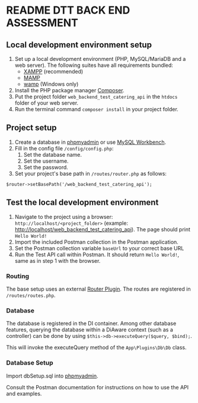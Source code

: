 # README DTT BACK END ASSESSMENT #

## Local development environment setup
1. Set up a local development environment (PHP, MySQL/MariaDB and a web server). The following suites have all requirements bundled: 
   - [XAMPP](https://www.apachefriends.org) (recommended)
   - [MAMP](https://www.mamp.info/en)
   - [wamp](https://www.wampserver.com/en) (Windows only)
2. Install the PHP package manager [Composer](https://getcomposer.org/).
3. Put the project folder `web_backend_test_catering_api` in the `htdocs` folder of your web server.
4. Run the terminal command `composer install` in your project folder.

## Project setup
1. Create a database in [phpmyadmin](http://localhost/phpmyadmin) or use [MySQL Workbench](https://www.mysql.com/products/workbench/).
2. Fill in the config file `/config/config.php`:
    1. Set the database name.
    2. Set the username.
    3. Set the password.
3. Set your project's base path in `/routes/router.php` as follows:

```
$router->setBasePath('/web_backend_test_catering_api');
```

## Test the local development environment
1. Navigate to the project using a browser: `http://localhost/<project_folder>` (example: [http://localhost/web_backend_test_catering_api](http://localhost/web_backend_test_catering_api)). The page should print `Hello World!`
2. Import the included Postman collection in the Postman application.
3. Set the Postman collection variable `baseUrl` to your correct base URL
4. Run the Test API call within Postman. It should return `Hello World!`, same as in step 1 with the browser.

### Routing
The base setup uses an external [Router Plugin](https://github.com/bramus/router). The routes are registered in `/routes/routes.php`.

### Database
The database is registered in the DI container. Among other database features, querying the database within a DiAware context (such as a controller) can be done by using `$this->db->executeQuery($query, $bind);`.

This will invoke the executeQuery method of the `App\Plugins\Db\Db` class.

### Database Setup
Import dbSetup.sql into [phpmyadmin](http://localhost/phpmyadmin).

Consult the Postman documentation for instructions on how to use the API and examples.
